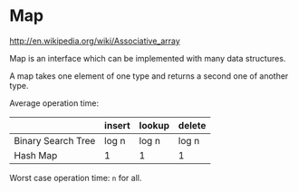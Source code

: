 # Map

<http://en.wikipedia.org/wiki/Associative_array>

Map is an interface which can be implemented with many data structures.

A map takes one element of one type and returns a second one of another type.

Average operation time:

|                     | insert | lookup | delete |
|---------------------|--------|--------|--------|
| Binary Search Tree  | log n  | log n  | log n  |
| Hash Map            | 1      | 1      | 1      |

Worst case operation time: `n` for all.
